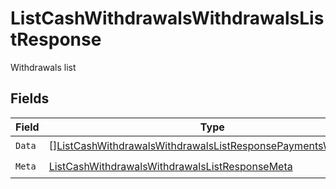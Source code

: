 # ListCashWithdrawalsWithdrawalsListResponse

Withdrawals list


## Fields

| Field                                                                                                                                                     | Type                                                                                                                                                      | Required                                                                                                                                                  | Description                                                                                                                                               |
| --------------------------------------------------------------------------------------------------------------------------------------------------------- | --------------------------------------------------------------------------------------------------------------------------------------------------------- | --------------------------------------------------------------------------------------------------------------------------------------------------------- | --------------------------------------------------------------------------------------------------------------------------------------------------------- |
| `Data`                                                                                                                                                    | [][ListCashWithdrawalsWithdrawalsListResponsePaymentsWithdrawal](../../models/operations/listcashwithdrawalswithdrawalslistresponsepaymentswithdrawal.md) | :heavy_check_mark:                                                                                                                                        | N/A                                                                                                                                                       |
| `Meta`                                                                                                                                                    | [ListCashWithdrawalsWithdrawalsListResponseMeta](../../models/operations/listcashwithdrawalswithdrawalslistresponsemeta.md)                               | :heavy_check_mark:                                                                                                                                        | N/A                                                                                                                                                       |